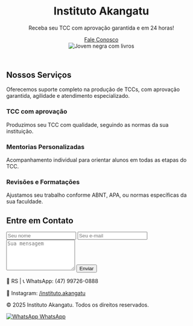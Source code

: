 <!DOCTYPE html>
<html lang="pt-BR">
<head>
  <meta charset="UTF-8">
  <meta name="viewport" content="width=device-width, initial-scale=1">
  <title>Instituto Akangatu</title>
  <script src="https://cdn.tailwindcss.com"></script>
</head>
<body class="bg-orange-50 text-gray-800">

  <!-- Hero Section -->
  <header class="bg-orange-600 text-white">
    <div class="max-w-7xl mx-auto px-6 py-12 flex flex-col-reverse md:flex-row items-center">
      <div class="md:w-1/2 mt-6 md:mt-0">
        <h1 class="text-4xl font-bold mb-4">Instituto Akangatu</h1>
        <p class="text-lg mb-4">Receba seu TCC com aprovação garantida e em 24 horas!</p>
        <a href="#contato" class="inline-block bg-white text-orange-600 px-6 py-2 rounded-full font-semibold hover:bg-orange-100 transition">Fale Conosco</a>
      </div>
      <div class="md:w-1/2">
        <img src="https://images.unsplash.com/photo-1603570419883-7a9c94c8b5f8?auto=format&fit=crop&w=800&q=80" alt="Jovem negra com livros" class="rounded-xl shadow-lg">
      </div>
    </div>
  </header>

  <!-- Serviços -->
  <section class="py-16 px-6 max-w-6xl mx-auto">
    <h2 class="text-3xl font-bold text-orange-700 mb-6 text-center">Nossos Serviços</h2>
    <p class="text-center mb-10 max-w-2xl mx-auto text-lg">Oferecemos suporte completo na produção de TCCs, com aprovação garantida, agilidade e atendimento especializado.</p>
    <div class="grid md:grid-cols-3 gap-6">
      <div class="bg-white p-6 rounded-lg shadow hover:shadow-md transition">
        <h3 class="text-xl font-semibold text-orange-600 mb-2">TCC com aprovação</h3>
        <p>Produzimos seu TCC com qualidade, seguindo as normas da sua instituição.</p>
      </div>
      <div class="bg-white p-6 rounded-lg shadow hover:shadow-md transition">
        <h3 class="text-xl font-semibold text-orange-600 mb-2">Mentorias Personalizadas</h3>
        <p>Acompanhamento individual para orientar alunos em todas as etapas do TCC.</p>
      </div>
      <div class="bg-white p-6 rounded-lg shadow hover:shadow-md transition">
        <h3 class="text-xl font-semibold text-orange-600 mb-2">Revisões e Formatações</h3>
        <p>Ajustamos seu trabalho conforme ABNT, APA, ou normas específicas da sua faculdade.</p>
      </div>
    </div>
  </section>

  <!-- Contato -->
  <section id="contato" class="bg-white py-16 px-6">
    <div class="max-w-3xl mx-auto">
      <h2 class="text-3xl font-bold text-orange-700 mb-8 text-center">Entre em Contato</h2>
      <form action="#" method="POST" class="grid gap-6">
        <input type="text" name="nome" placeholder="Seu nome" required class="p-4 border border-gray-300 rounded-lg">
        <input type="email" name="email" placeholder="Seu e-mail" required class="p-4 border border-gray-300 rounded-lg">
        <textarea name="mensagem" placeholder="Sua mensagem" rows="5" required class="p-4 border border-gray-300 rounded-lg"></textarea>
        <button type="submit" class="bg-orange-600 text-white font-semibold py-3 rounded-lg hover:bg-orange-700 transition">Enviar</button>
      </form>
    </div>
  </section>

  <!-- Rodapé -->
  <footer class="bg-orange-600 text-white text-center py-6">
    <p>📍 RS | 📞 WhatsApp: (47) 99726-0888</p>
    <p>📸 Instagram: <a href="https://www.instagram.com/instituto.akangatu" target="_blank" class="underline">/instituto.akangatu</a></p>
    <p class="mt-2 text-sm">&copy; 2025 Instituto Akangatu. Todos os direitos reservados.</p>
  </footer>

  <!-- Botão WhatsApp Flutuante -->
  <div class="fixed bottom-5 right-5 z-50">
    <a href="https://wa.me/5547997260888" target="_blank"
      class="bg-green-500 text-white px-4 py-3 rounded-full shadow-lg flex items-center gap-2 hover:bg-green-600 transition">
      <img src="https://cdn-icons-png.flaticon.com/512/124/124034.png" alt="WhatsApp" class="w-5 h-5">
      WhatsApp
    </a>
  </div>

</body>
</html>


